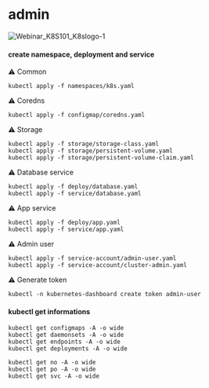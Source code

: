 # admin
![Webinar_K8S101_K8slogo-1](https://user-images.githubusercontent.com/26479/113612862-aaadd080-9650-11eb-83db-7a3103293c3c.png)

#### create namespace, deployment and service

⚠️ Common

```
kubectl apply -f namespaces/k8s.yaml
```

⚠️ Coredns

```
kubectl apply -f configmap/coredns.yaml
```

⚠️ Storage

```
kubectl apply -f storage/storage-class.yaml
kubectl apply -f storage/persistent-volume.yaml
kubectl apply -f storage/persistent-volume-claim.yaml
```

⚠️ Database service

```
kubectl apply -f deploy/database.yaml
kubectl apply -f service/database.yaml
```

⚠️ App service

```
kubectl apply -f deploy/app.yaml
kubectl apply -f service/app.yaml
```

⚠️ Admin user

```
kubectl apply -f service-account/admin-user.yaml
kubectl apply -f service-account/cluster-admin.yaml
```

⚠️ Generate token

```
kubectl -n kubernetes-dashboard create token admin-user
```

#### kubectl get informations

```
kubectl get configmaps -A -o wide
kubectl get daemonsets -A -o wide
kubectl get endpoints -A -o wide
kubectl get deployments -A -o wide
```

```
kubectl get no -A -o wide
kubectl get po -A -o wide
kubectl get svc -A -o wide
```

